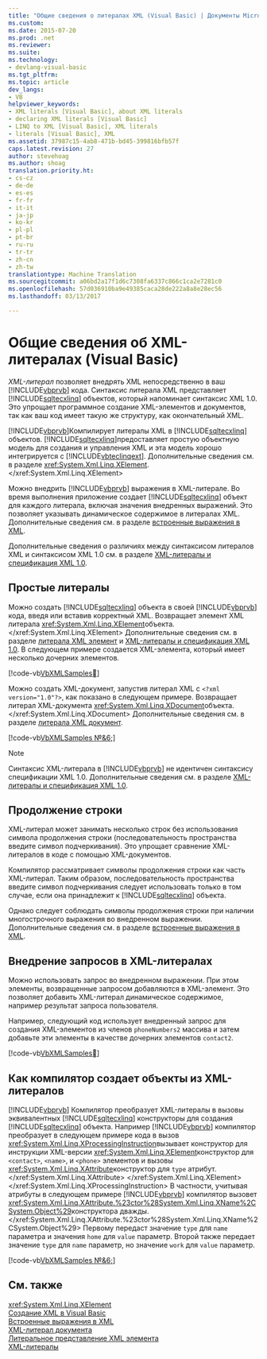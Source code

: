 ```yaml
---
title: "Общие сведения о литералах XML (Visual Basic) | Документы Microsoft"
ms.custom: 
ms.date: 2015-07-20
ms.prod: .net
ms.reviewer: 
ms.suite: 
ms.technology:
- devlang-visual-basic
ms.tgt_pltfrm: 
ms.topic: article
dev_langs:
- VB
helpviewer_keywords:
- XML literals [Visual Basic], about XML literals
- declaring XML literals [Visual Basic]
- LINQ to XML [Visual Basic], XML literals
- literals [Visual Basic], XML
ms.assetid: 37987c15-4ab8-471b-bd45-399816bfb57f
caps.latest.revision: 27
author: stevehoag
ms.author: shoag
translation.priority.ht:
- cs-cz
- de-de
- es-es
- fr-fr
- it-it
- ja-jp
- ko-kr
- pl-pl
- pt-br
- ru-ru
- tr-tr
- zh-cn
- zh-tw
translationtype: Machine Translation
ms.sourcegitcommit: a06bd2a17f1d6c7308fa6337c866c1ca2e7281c0
ms.openlocfilehash: 57d036910ba9e49385caca28de222a8a8e28ec56
ms.lasthandoff: 03/13/2017

---
```

# <a name="xml-literals-overview-visual-basic"></a>Общие сведения об XML-литералах (Visual Basic)
*XML-литерал* позволяет внедрять XML непосредственно в ваш [!INCLUDE[vbprvb](../../../../csharp/programming-guide/concepts/linq/includes/vbprvb_md.md)] кода. Синтаксис литерала XML представляет [!INCLUDE[sqltecxlinq](../../../../csharp/programming-guide/concepts/linq/includes/sqltecxlinq_md.md)] объектов, который напоминает синтаксис XML 1.0. Это упрощает программное создание XML-элементов и документов, так как ваш код имеет такую же структуру, как окончательный XML.  
  
 [!INCLUDE[vbprvb](../../../../csharp/programming-guide/concepts/linq/includes/vbprvb_md.md)]Компилирует литералы XML в [!INCLUDE[sqltecxlinq](../../../../csharp/programming-guide/concepts/linq/includes/sqltecxlinq_md.md)] объектов. [!INCLUDE[sqltecxlinq](../../../../csharp/programming-guide/concepts/linq/includes/sqltecxlinq_md.md)]предоставляет простую объектную модель для создания и управления XML и эта модель хорошо интегрируется с [!INCLUDE[vbteclinqext](../../../../csharp/getting-started/includes/vbteclinqext_md.md)]. Дополнительные сведения см. в разделе <xref:System.Xml.Linq.XElement>.</xref:System.Xml.Linq.XElement>  
  
 Можно внедрить [!INCLUDE[vbprvb](../../../../csharp/programming-guide/concepts/linq/includes/vbprvb_md.md)] выражения в XML-литерале. Во время выполнения приложение создает [!INCLUDE[sqltecxlinq](../../../../csharp/programming-guide/concepts/linq/includes/sqltecxlinq_md.md)] объект для каждого литерала, включая значения внедренных выражений. Это позволяет указывать динамическое содержимое в литералах XML. Дополнительные сведения см. в разделе [встроенные выражения в XML](../../../../visual-basic/programming-guide/language-features/xml/embedded-expressions-in-xml.md).  
  
 Дополнительные сведения о различиях между синтаксисом литералов XML и синтаксисом XML 1.0 см. в разделе [XML-литералы и спецификация XML 1.0](../../../../visual-basic/programming-guide/language-features/xml/xml-literals-and-the-xml-1-0-specification.md).  
  
## <a name="simple-literals"></a>Простые литералы  
 Можно создать [!INCLUDE[sqltecxlinq](../../../../csharp/programming-guide/concepts/linq/includes/sqltecxlinq_md.md)] объекта в своей [!INCLUDE[vbprvb](../../../../csharp/programming-guide/concepts/linq/includes/vbprvb_md.md)] кода, введя или вставив корректный XML. Возвращает элемент XML литерала <xref:System.Xml.Linq.XElement>объекта.</xref:System.Xml.Linq.XElement> Дополнительные сведения см. в разделе [литерала XML элемент](../../../../visual-basic/language-reference/xml-literals/xml-element-literal.md) и [XML-литералы и спецификация XML 1.0](../../../../visual-basic/programming-guide/language-features/xml/xml-literals-and-the-xml-1-0-specification.md). В следующем примере создается XML-элемента, который имеет несколько дочерних элементов.  
  
 [!code-vb[VbXMLSamples&#5;](../../../../visual-basic/language-reference/operators/codesnippet/VisualBasic/xml-literals-overview_1.vb)]  
  
 Можно создать XML-документ, запустив литерал XML с `<?xml version="1.0"?>`, как показано в следующем примере. Возвращает литерал XML-документа <xref:System.Xml.Linq.XDocument>объекта.</xref:System.Xml.Linq.XDocument> Дополнительные сведения см. в разделе [литерала XML документ](../../../../visual-basic/language-reference/xml-literals/xml-document-literal.md).  
  
 [!code-vb[VbXMLSamples №&6;](../../../../visual-basic/language-reference/operators/codesnippet/VisualBasic/xml-literals-overview_2.vb)]  
  
> [!NOTE]
>  Синтаксис XML-литерала в [!INCLUDE[vbprvb](../../../../csharp/programming-guide/concepts/linq/includes/vbprvb_md.md)] не идентичен синтаксису спецификации XML 1.0. Дополнительные сведения см. в разделе [XML-литералы и спецификация XML 1.0](../../../../visual-basic/programming-guide/language-features/xml/xml-literals-and-the-xml-1-0-specification.md).  
  
## <a name="line-continuation"></a>Продолжение строки  
 XML-литерал может занимать несколько строк без использования символа продолжения строки (последовательность пространства введите символ подчеркивания). Это упрощает сравнение XML-литералов в коде с помощью XML-документов.  
  
 Компилятор рассматривает символы продолжения строки как часть XML-литерал. Таким образом, последовательность пространства введите символ подчеркивания следует использовать только в том случае, если она принадлежит к [!INCLUDE[sqltecxlinq](../../../../csharp/programming-guide/concepts/linq/includes/sqltecxlinq_md.md)] объекта.  
  
 Однако следует соблюдать символы продолжения строки при наличии многострочного выражения во внедренном выражении. Дополнительные сведения см. в разделе [встроенные выражения в XML](../../../../visual-basic/programming-guide/language-features/xml/embedded-expressions-in-xml.md).  
  
## <a name="embedding-queries-in-xml-literals"></a>Внедрение запросов в XML-литералах  
 Можно использовать запрос во внедренном выражении. При этом элементы, возвращенные запросом добавляются в XML-элемент. Это позволяет добавить XML-литерал динамическое содержимое, например результат запроса пользователя.  
  
 Например, следующий код использует внедренный запрос для создания XML-элементов из членов `phoneNumbers2` массива и затем добавьте эти элементы в качестве дочерних элементов `contact2`.  
  
 [!code-vb[VbXMLSamples&#7;](../../../../visual-basic/language-reference/operators/codesnippet/VisualBasic/xml-literals-overview_3.vb)]  
  
## <a name="how-the-compiler-creates-objects-from-xml-literals"></a>Как компилятор создает объекты из XML-литералов  
 [!INCLUDE[vbprvb](../../../../csharp/programming-guide/concepts/linq/includes/vbprvb_md.md)] Компилятор преобразует XML-литералы в вызовы эквивалентных [!INCLUDE[sqltecxlinq](../../../../csharp/programming-guide/concepts/linq/includes/sqltecxlinq_md.md)] конструкторы для создания [!INCLUDE[sqltecxlinq](../../../../csharp/programming-guide/concepts/linq/includes/sqltecxlinq_md.md)] объекта. Например [!INCLUDE[vbprvb](../../../../csharp/programming-guide/concepts/linq/includes/vbprvb_md.md)] компилятор преобразует в следующем примере кода в вызов <xref:System.Xml.Linq.XProcessingInstruction>вызывает конструктор для инструкции XML-версии <xref:System.Xml.Linq.XElement>конструктор для `<contact>`, `<name>`, и `<phone>` элементов и вызовы <xref:System.Xml.Linq.XAttribute>конструктор для `type` атрибут.</xref:System.Xml.Linq.XAttribute> </xref:System.Xml.Linq.XElement> </xref:System.Xml.Linq.XProcessingInstruction> В частности, учитывая атрибуты в следующем примере [!INCLUDE[vbprvb](../../../../csharp/programming-guide/concepts/linq/includes/vbprvb_md.md)] компилятор вызовет <xref:System.Xml.Linq.XAttribute.%23ctor%28System.Xml.Linq.XName%2CSystem.Object%29>конструктора дважды.</xref:System.Xml.Linq.XAttribute.%23ctor%28System.Xml.Linq.XName%2CSystem.Object%29> Первому передаст значение `type` для `name` параметра и значения `home` для `value` параметр. Второй также передает значение `type` для `name` параметр, но значение `work` для `value` параметр.  
  
 [!code-vb[VbXMLSamples №&6;](../../../../visual-basic/language-reference/operators/codesnippet/VisualBasic/xml-literals-overview_2.vb)]  
  
## <a name="see-also"></a>См. также  
 <xref:System.Xml.Linq.XElement>   
 [Создание XML в Visual Basic](../../../../visual-basic/programming-guide/language-features/xml/creating-xml.md)   
 [Встроенные выражения в XML](../../../../visual-basic/programming-guide/language-features/xml/embedded-expressions-in-xml.md)   
 [XML-литерал документа](../../../../visual-basic/language-reference/xml-literals/xml-document-literal.md)   
 [Литеральное представление XML элемента](../../../../visual-basic/language-reference/xml-literals/xml-element-literal.md)   
 [XML-литералы](../../../../visual-basic/language-reference/xml-literals/index.md)
